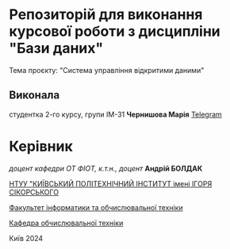 
# Репозиторій для виконання курсової роботи з дисципліни "Бази даних"

Тема проєкту: "Система управління відкритими даними"

## Виконала
студентка 2-го курсу, групи ІМ-31 **Чернишова Марія** [Telegram](https://t.me/m0r1ya)

# Керівник
*доцент кафедри ОТ ФІОТ, к.т.н., доцент*<span padding-right:5em></span> **Андрій БОЛДАК** 

[НТУУ "КИЇВСЬКИЙ ПОЛІТЕХНІЧНИЙ ІНСТИТУТ імені ІГОРЯ СІКОРСЬКОГО](https://kpi.ua/)

[Факультет інформатики та обчислювальної техніки](https://fiot.kpi.ua/)

[Кафедра обчислювальної техніки](https://comsys.kpi.ua/)

Київ 2024
